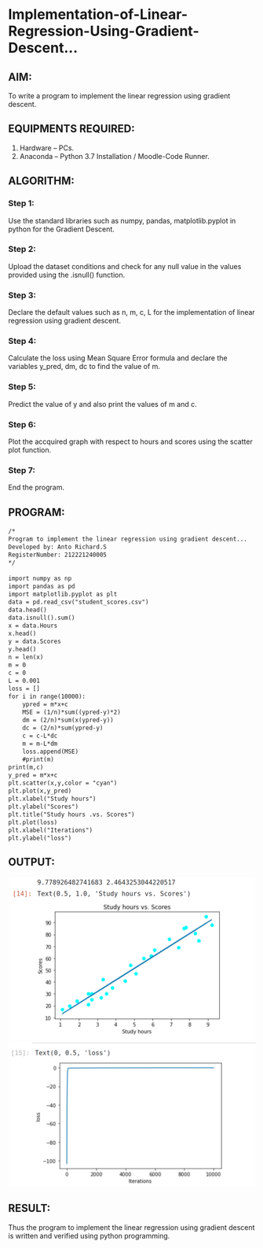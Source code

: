 # Implementation-of-Linear-Regression-Using-Gradient-Descent...

## AIM:
To write a program to implement the linear regression using gradient descent.

## EQUIPMENTS REQUIRED:
1. Hardware – PCs.
2. Anaconda – Python 3.7 Installation / Moodle-Code Runner.

## ALGORITHM:
### Step 1:
Use the standard libraries such as numpy, pandas, matplotlib.pyplot in python for the Gradient Descent.

### Step 2:
Upload the dataset conditions and check for any null value in the values provided using the .isnull() function.

### Step 3:
Declare the default values such as n, m, c, L for the implementation of linear regression using gradient descent.

### Step 4:
Calculate the loss using Mean Square Error formula and declare the variables y_pred, dm, dc to find the value of m.

### Step 5:
Predict the value of y and also print the values of m and c.

### Step 6:
Plot the accquired graph with respect to hours and scores using the scatter plot function.

### Step 7:
End the program.

## PROGRAM:
```
/*
Program to implement the linear regression using gradient descent...
Developed by: Anto Richard.S
RegisterNumber: 212221240005
*/

import numpy as np
import pandas as pd
import matplotlib.pyplot as plt
data = pd.read_csv("student_scores.csv")
data.head()
data.isnull().sum()
x = data.Hours
x.head()
y = data.Scores
y.head()
n = len(x)
m = 0
c = 0
L = 0.001
loss = []
for i in range(10000):
    ypred = m*x+c
    MSE = (1/n)*sum((ypred-y)*2)
    dm = (2/n)*sum(x(ypred-y))
    dc = (2/n)*sum(ypred-y)
    c = c-L*dc
    m = m-L*dm
    loss.append(MSE)
    #print(m)
print(m,c)
y_pred = m*x+c
plt.scatter(x,y,color = "cyan")
plt.plot(x,y_pred)
plt.xlabel("Study hours")
plt.ylabel("Scores")
plt.title("Study hours .vs. Scores")
plt.plot(loss)
plt.xlabel("Iterations")
plt.ylabel("loss")

```

## OUTPUT:
![linear regression using gradient descent](out01.png)
![linear regression using gradient descent](out02.png)



## RESULT:
Thus the program to implement the linear regression using gradient descent is written and verified using python programming.
